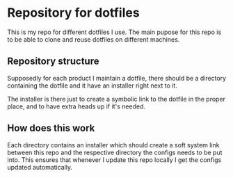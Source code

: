 # Repository for dotfiles

This is my repo for different dotfiles I use. The main pupose for this repo is to be able to clone and reuse dotfiles on different machines.

## Repository structure

Supposedly for each product I maintain a dotfile, there should be a directory containing the dotfile and it have an installer right next to it.

The installer is there just to create a symbolic link to the dotfile in the proper place, and to have extra heads up if it's needed.

## How does this work

Each directory contains an installer which should create a soft system link between this repo and the respective directory the configs needs to be put into. This ensures that whenever I update this repo locally I get the configs updated automatically.